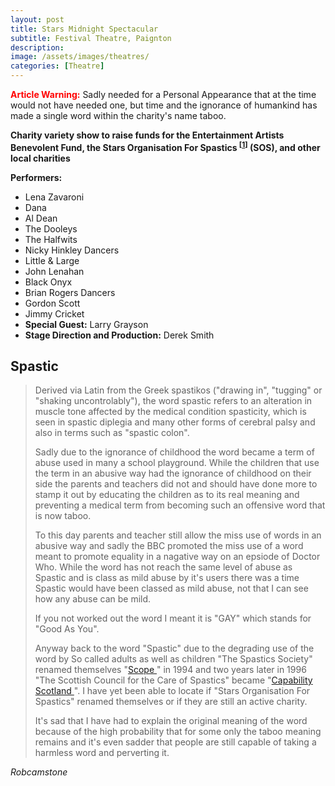 ```yaml
---
layout: post
title: Stars Midnight Spectacular
subtitle: Festival Theatre, Paignton
description:
image: /assets/images/theatres/
categories: [Theatre]
---
```


<strong style="Color:#ff0000;">Article Warning:</strong> Sadly needed for a Personal Appearance that at the time would not have needed one, but time and the ignorance of humankind has made a single word within the charity's name taboo.

**Charity variety show to raise funds for the Entertainment Artists Benevolent Fund, the Stars Organisation For Spastics <sup>[<a href="#spastic">1</a>]</sup> (SOS), and other local charities**

**Performers:**
* Lena Zavaroni
* Dana
* Al Dean
* The Dooleys
* The Halfwits
* Nicky Hinkley Dancers
* Little &amp; Large
* John Lenahan
* Black Onyx
* Brian Rogers Dancers
* Gordon Scott
* Jimmy Cricket
* **Special Guest:** Larry Grayson
* **Stage Direction and Production:** Derek Smith

<H2><a name="spastic"></a>Spastic</H2>

> Derived via Latin from the Greek spastikos ("drawing in", "tugging" or "shaking uncontrolably"), the word spastic refers to an alteration in muscle tone affected by the medical condition spasticity, which is seen in spastic diplegia and many other forms of cerebral palsy and also in terms such as "spastic colon".
>
> Sadly due to the ignorance of childhood the word became a term of abuse used in many a school playground. While the children that use the term in an abusive way had the ignorance of childhood on their side the parents and teachers did not and should have done more to stamp it out by educating the children as to its real meaning and preventing a medical term from becoming such an offensive word that is now taboo.
>
> To this day parents and teacher still allow the miss use of words in an abusive way and sadly the BBC promoted the miss use of a word meant to promote equality in a nagative way on an epsiode of Doctor Who. While the word has not reach the same level of abuse as Spastic and is class as mild abuse by it's users there was a time Spastic would have been classed as mild abuse, not that I can see how any abuse can be mild.
>
> If you not worked out the word I meant it is &quot;GAY&quot; which stands for &quot;Good As You&quot;.
>
> Anyway back to the word &quot;Spastic&quot; due to the degrading use of the word by So called adults as well as children &quot;The Spastics Society&quot; renamed themselves &quot;<a href="https://www.scope.org.uk/history">Scope <sup><i class="fa fa-external-link"></i></sup></a>&quot; in 1994 and two years later in 1996 &quot;The Scottish Council for the Care of Spastics&quot; became &quot;<a href="http://www.capability-scotland.org.uk/">Capability Scotland <sup><i class="fa fa-external-link"></i></sup></a>&quot;. I have yet been able to locate if &quot;Stars Organisation For Spastics&quot; renamed themselves or if they are still an active charity.
>
> It's sad that I have had to explain the original meaning of the word because of the high probability that for some only the taboo meaning remains and it's even sadder that people are still capable of taking a harmless word and perverting it.

<cite>Robcamstone</cite>
